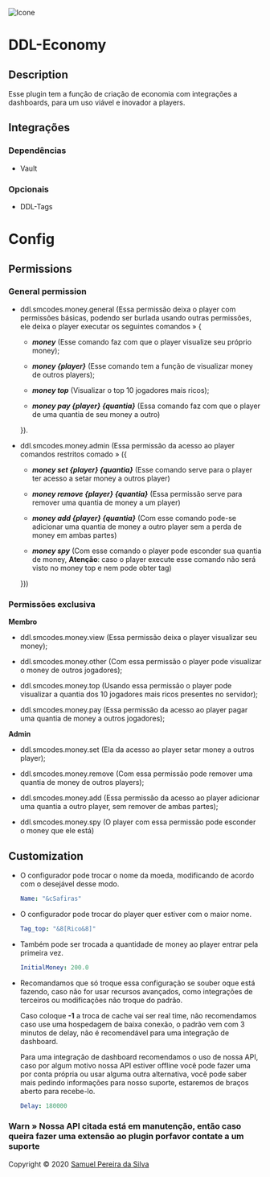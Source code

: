 ![Icone](https://spetacularnetwork.xyz/gold.png)


# **DDL-Economy**

## Description

Esse plugin tem a função de criação de economia com integrações a dashboards, para um uso viável e inovador a players.

## Integrações

### Dependências

- Vault

### Opcionais

- DDL-Tags

# Config

## Permissions

### General permission

- ddl.smcodes.money.general (Essa permissão deixa o player com permissões básicas, podendo ser burlada usando outras permissões, ele deixa o player executar os seguintes comandos » {

    - ***money*** (Esse comando faz com que o player visualize seu próprio money);

    - ***money {player}*** (Esse comando tem a função de visualizar money de outros players);

    - ***money top*** (Visualizar o top 10 jogadores mais ricos);
    
    - ***money pay {player} {quantia}*** (Essa comando faz com que o player de uma quantia de seu money a outro)
  
  }).


- ddl.smcodes.money.admin (Essa permissão da acesso ao player comandos restritos comado » ({

    - ***money set {player} {quantia}*** (Esse comando serve para o player ter acesso a setar money a outros player)

    - ***money remove {player} {quantia}*** (Essa permissão serve para remover uma quantia de money a um player)

    - ***money add {player} {quantia}*** (Com esse comando pode-se adicionar uma quantia de money a outro player sem a perda de money em ambas partes)

    - ***money spy*** (Com esse comando o player pode esconder sua quantia de money, **Atenção**: caso o player execute esse comando não será visto no money top e nem pode obter tag)

  }))

### **Permissões exclusiva**

**Membro**

- ddl.smcodes.money.view (Essa permissão deixa o player visualizar seu money);

- ddl.smcodes.money.other (Com essa permissão o player pode visualizar o money de outros jogadores);

- ddl.smcodes.money.top (Usando essa permissão o player pode visualizar a quantia dos 10 jogadores mais ricos presentes no servidor);

- ddl.smcodes.money.pay (Essa permissão da acesso ao player pagar uma quantia de money a outros jogadores);

**Admin**

- ddl.smcodes.money.set (Ela da acesso ao player setar money a outros player);

- ddl.smcodes.money.remove (Com essa permissão pode remover uma quantia de money de outros players);

- ddl.smcodes.money.add (Essa permissão da acesso ao player adicionar uma quantia a outro player, sem remover de ambas partes);

- ddl.smcodes.money.spy (O player com essa permissão pode esconder o money que ele está)

## Customization

- O configurador pode trocar o nome da moeda, modificando de acordo com o desejável desse modo.
    ```yaml
    Name: "&cSafiras"
    ```
- O configurador pode trocar do player quer estiver com o maior nome.
    ```yaml
    Tag_top: "&8[Rico&8]"
    ```
- Também pode ser trocada a quantidade de money ao player entrar pela primeira vez.
    ```yaml
    InitialMoney: 200.0
    ```
- Recomandamos que só troque essa configuração se souber oque está fazendo, caso não for usar recursos avançados, como integrações de terceiros ou modificações não troque do padrão.
    
    Caso coloque **-1** a troca de cache vai ser real time, não recomendamos caso use uma hospedagem de baixa conexão, o padrão vem com 3 minutos de delay, não é recomendável para uma integração de dashboard.

    Para uma integração de dashboard recomendamos o uso de nossa API, caso por algum motivo nossa API estiver offline você pode fazer uma por conta própria ou usar alguma outra alternativa, você pode saber mais pedindo informações para nosso suporte, estaremos de braços aberto para recebe-lo.
    ```yaml
    Delay: 180000
    ```

### **Warn** » Nossa API citada está em manutenção, então caso queira fazer uma extensão ao plugin porfavor contate a um suporte



Copyright © 2020 [Samuel Pereira da Silva](https://github.com/SMCodesP)
